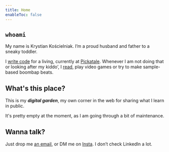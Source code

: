 ```yaml
---
title: Home
enableToc: false
---
```


## `whoami`

My name is Krystian Kościelniak. I’m a proud husband and father to a sneaky toddler.

I [write code](https://github.com/kkoscielniak) for a living, currently at [Pickatale](https://pickatale.com/). Whenever I am not doing that or looking after my kiddo’, I [read](https://koscielniak.pro/books/books), play video games or try to make sample-based boombap beats.

## What's this place?

This is my _**digital garden**_, my own corner in the web for sharing what I learn in public.

It's pretty empty at the moment, as I am going through a bit of maintenance.

## Wanna talk? 
Just drop me <a href="mailto:krystiankoscielniak@proton.me">an email</a>, or DM me on [Insta](https://instagram.com/pankoscielniak). I don’t check LinkedIn a lot.